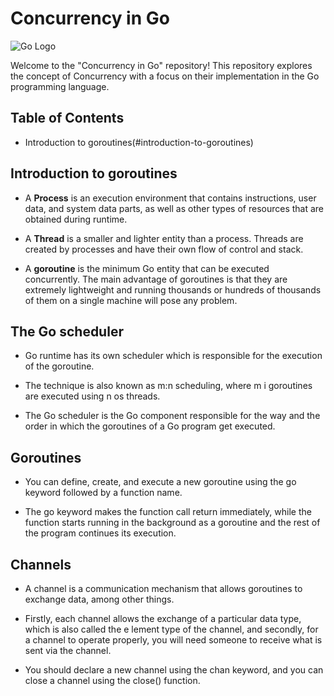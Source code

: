 # Concurrency in Go

![Go Logo](https://upload.wikimedia.org/wikipedia/commons/thumb/0/05/Go_Logo_Blue.svg/320px-Go_Logo_Blue.svg.png)

Welcome to the "Concurrency in Go" repository! This repository explores the concept of Concurrency with a focus on their implementation in the Go programming language.

## Table of Contents
- Introduction to goroutines(#introduction-to-goroutines)



## Introduction to goroutines
- A **Process** is an execution environment that contains instructions, user data, and system
data parts, as well as other types of resources that are obtained during runtime.

- A **Thread** is a smaller and lighter entity than a process. Threads are created by
processes and have their own flow of control and stack.

- A **goroutine** is the minimum Go entity that can be executed concurrently. The main
advantage of goroutines is that they are extremely lightweight and running thousands or
hundreds of thousands of them on a single machine will pose any problem.

## The Go scheduler
- Go runtime has its own scheduler which is responsible for the execution of the goroutine.

- The technique is also known as m:n scheduling, where m i goroutines are executed using n os threads.

- The Go scheduler is the Go component responsible for the way and the order in which the
goroutines of a Go program get executed.

## Goroutines
- You can define, create, and execute a new goroutine using the go keyword followed by a
function name.

- The go keyword makes the function call return immediately, while the function starts running 
in the background as a goroutine and the rest of the program continues its execution.

## Channels
- A channel is a communication mechanism that allows goroutines to exchange data, among
other things.

- Firstly, each channel allows the exchange of a particular data type, which is also called the e
lement type of the channel, and secondly, for a channel to operate properly, you will need someone to 
receive what is sent via the channel. 

- You should declare a new channel using the chan keyword, and you can close a channel using the 
close() function.
